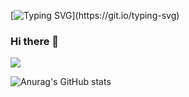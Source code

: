 <!-- ![header](https://capsule-render.vercel.app/api?type=wave&color=auto&height=300&section=header&text=Hello%20World!&fontSize=90) -->

[![Typing SVG](https://readme-typing-svg.demolab.com?font=Inconsolata&weight=500&size=23&pause=1000&color=FF7AA5&background=FFFCFC00&center=true&vCenter=true&width=435&lines=Hi+there%2C+I'm+hyejin.)](https://git.io/typing-svg)

### Hi there 👋

<!--
**sunsetkk/sunsetkk** is a ✨ _special_ ✨ repository because its `README.md` (this file) appears on your GitHub profile.

Here are some ideas to get you started:

- 🔭 I’m currently working on ...
- 🌱 I’m currently learning ...
- 👯 I’m looking to collaborate on ...
- 🤔 I’m looking for help with ...
- 💬 Ask me about ...
- 📫 How to reach me: ...
- 😄 Pronouns: ...
- ⚡ Fun fact: ...
-->

<a href="버튼을 눌렀을 때 이동할 링크" target="_blank"><img src="https://img.shields.io/badge/뱃지레이블-배경색?style=뱃지모양&logo=로고&logoColor=로고색상"/></a>


![Anurag's GitHub stats](https://github-readme-stats.vercel.app/api?username=sunsetkk&show_icons=true&theme=vue)
<!-- ![Anurag's GitHub stats](https://github-readme-stats.vercel.app/api?username=sunsetkk&show_icons=true&theme=bear) -->
